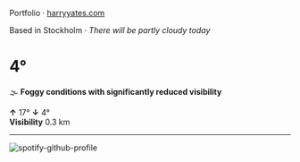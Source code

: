 Portfolio · [harryyates.com](https://harryyates.com)

<!-- WEATHER_START -->
Based in Stockholm · *There will be partly cloudy today*

# 4°
🌫️ **Foggy conditions with significantly reduced visibility**

**↑** 17° **↓** 4°  
**Visibility** 0.3 km

---
<!-- WEATHER_END -->

<p align="left">
  <a>
    <img src="https://spotify-github-profile.kittinanx.com/api/view?uid=bigbello&cover_image=true&theme=natemoo-re&show_offline=true&background_color=121212&interchange=false&bar_color=53b14f&bar_color_cover=false" alt="spotify-github-profile">
  </a>
</p>